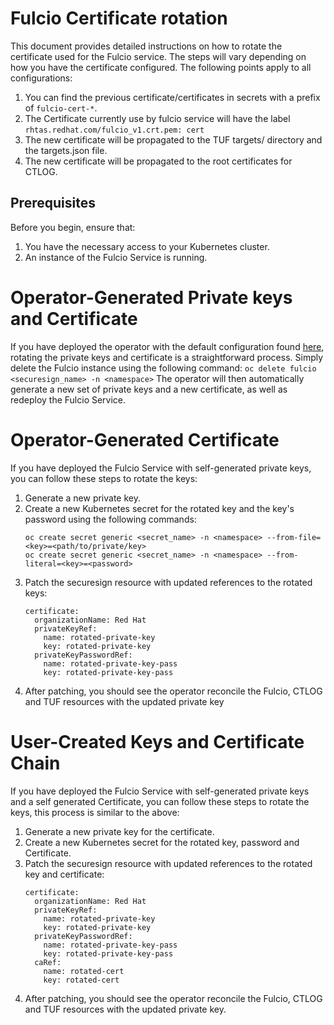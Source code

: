 # Fulcio Certificate rotation

This document provides detailed instructions on how to rotate the certificate used for the Fulcio service. The steps will vary depending on how you have the certificate configured. The following points apply to all configurations:

1. You can find the previous certificate/certificates in secrets with a prefix of `fulcio-cert-*`.
1. The Certificate currently use by fulcio service will have the label `rhtas.redhat.com/fulcio_v1.crt.pem: cert`
2. The new certificate will be propagated to the TUF targets/ directory and the targets.json file.
3. The new certificate will be propagated to the root certificates for CTLOG.

## Prerequisites
Before you begin, ensure that:

1. You have the necessary access to your Kubernetes cluster.
2. An instance of the Fulcio Service is running.

# Operator-Generated Private keys and Certificate
If you have deployed the operator with the default configuration found [here](https://github.com/securesign/secure-sign-operator/blob/fc9c5b01a487c263033faf6599467f8a676c412c/config/samples/rhtas_v1alpha1_securesign.yaml#L29), rotating the private keys and certificate is a straightforward process. Simply delete the Fulcio instance using the following command:
    ```
    oc delete fulcio <securesign_name> -n <namespace>
    ```
The operator will then automatically generate a new set of private keys and a new certificate, as well as redeploy the Fulcio Service.

# Operator-Generated Certificate
If you have deployed the Fulcio Service with self-generated private keys, you can follow these steps to rotate the keys:
1. Generate a new private key.
2. Create a new Kubernetes secret for the rotated key and the key's password using the following commands:
    ```
    oc create secret generic <secret_name> -n <namespace> --from-file=<key>=<path/to/private/key>
    oc create secret generic <secret_name> -n <namespace> --from-literal=<key>=<password>  
    ```
3. Patch the securesign resource with updated references to the rotated keys:
    ```
    certificate:
      organizationName: Red Hat
      privateKeyRef:
        name: rotated-private-key
        key: rotated-private-key
      privateKeyPasswordRef:
        name: rotated-private-key-pass
        key: rotated-private-key-pass
    ```
4. After patching, you should see the operator reconcile the Fulcio, CTLOG and TUF resources with the updated private key

# User-Created Keys and Certificate Chain
If you have deployed the Fulcio Service with self-generated private keys and a self generated Certificate, you can follow these steps to rotate the keys, this process is similar to the above:
1. Generate a new private key for the certificate.
2. Create a new Kubernetes secret for the rotated key, password and Certificate.
3. Patch the securesign resource with updated references to the rotated key and certificate:
    ```
    certificate:
      organizationName: Red Hat
      privateKeyRef:
        name: rotated-private-key
        key: rotated-private-key
      privateKeyPasswordRef:
        name: rotated-private-key-pass
        key: rotated-private-key-pass
      caRef:
        name: rotated-cert
        key: rotated-cert
    ```
4. After patching, you should see the operator reconcile the Fulcio, CTLOG and TUF resources with the updated private key.
